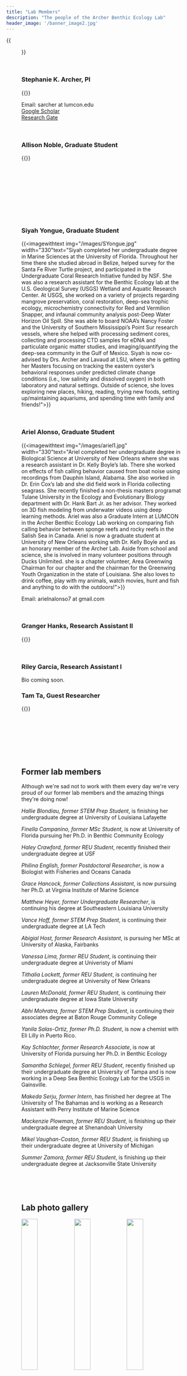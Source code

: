 ```yaml
---
title: "Lab Members"
description: "The people of the Archer Benthic Ecology Lab"
header_image: '/banner_image2.jpg'
---
```


{{<figure src="/images/2024labgroup.PNG" width="1000" align="float: center">}}

<br>

### **Stephanie K. Archer, PI**     

{{<imagewithtext img="/images/IMG_0103.jpg" width="330" text="Dr. Archer completed her Ph.D. at North Carolina State University where she worked in the Layman Lab studying how sponges alter community composition and ecosystem function in tropical and subtropical nearshore marine ecosystems. She then moved on to work for Fisheries and Oceans Canada in multiple capacities. There she studied species interactions and ecosystem function of Glass Sponge Reefs and worked to develop efficient monitoring methods grounded in a strong understanding of the behavior and ecology of keystone species. She is now an Assistant Professor at LUMCON where she heads a lab focused on coastal Louisiana and Gulf of Mexico sponges, oyster reefs, and other biogenic habitats. Outside of work she has a healthy obsession with University of Georgia football (go Dawgs!), loves to cook and read, and enjoys gardening, wood working, kayaking, and generally being outside.">}}

Email: sarcher at lumcon.edu  
[Google Scholar](https://scholar.google.com/citations?user=pSv8vDwAAAAJ&hl=en "Google Scholar")  
[Research Gate](https://www.researchgate.net/profile/Stephanie_Archer3 "Research Gate")  

<br>

### **Allison Noble, Graduate Student**  
{{<imagewithtextright img="/images/allison_oysters.png" width="330" text="Bio coming soon">}}  

<br>
<br>
<br>
<br>
<br>
<br>
<br>
<br>

### **Siyah Yongue, Graduate Student**  
{{<imagewithtext img="/images/SYongue.jpg" width="330"text="Siyah completed her undergraduate degree in Marine Sciences at the University of Florida. Throughout her time there she studied abroad in Belize, helped survey for the Santa Fe River Turtle project, and participated in the Undergraduate Coral Research Initiative funded by NSF. She was also a research assistant for the Benthic Ecology lab at the U.S. Geological Survey (USGS) Wetland and Aquatic Research Center. At USGS, she worked on a variety of projects regarding mangrove preservation, coral restoration, deep-sea trophic ecology, microchemistry connectivity for Red and Vermilion Snapper, and infaunal community analysis post-Deep Water Horizon Oil Spill. She was able to board NOAA’s Nancy Foster and the University of Southern Mississippi’s Point Sur research vessels, where she helped with processing sediment cores, collecting and processing CTD samples for eDNA and particulate organic matter studies, and imaging/quantifying the deep-sea community in the Gulf of Mexico. Siyah is now co-advised by Drs. Archer and Lavaud at LSU, where she is getting her Masters focusing on tracking the eastern oyster’s behavioral responses under predicted climate change conditions (i.e., low salinity and dissolved oxygen) in both laboratory and natural settings. Outside of science, she loves exploring new places, hiking, reading, trying new foods, setting up/maintaining aquariums, and spending time with family and friends!">}}  

<br> 

### **Ariel Alonso, Graduate Student**  

{{<imagewithtext img="/images/ariel1.jpg" width="330"text="Ariel completed her undergraduate degree in Biological Science at University of New Orleans where she was a research assistant in Dr. Kelly Boyle’s lab. There she worked on effects of fish calling behavior caused from boat noise using recordings from Dauphin Island, Alabama. She also worked in Dr. Erin Cox’s lab and she did field work in Florida collecting seagrass. She recently finished a non-thesis masters programat Tulane University in the Ecology and Evolutionary Biology department with Dr. Hank Bart Jr. as her advisor. They worked on 3D fish modeling from underwater videos using deep learning methods. Ariel was also a Graduate Intern at LUMCON in the Archer Benthic Ecology Lab working on comparing fish calling behavior between sponge reefs and rocky reefs in the Salish Sea in Canada. Ariel is now a graduate student at University of New Orleans working with Dr. Kelly Boyle and as an honorary member of the Archer Lab. Aside from school and science, she is involved in many volunteer positions through Ducks Unlimited. she is a chapter volunteer, Area Greenwing Chairman for our chapter and the chairman for the Greenwing Youth Organization in the state of Louisiana. She also loves to drink coffee, play with my animals, watch movies, hunt and fish and anything to do with the outdoors!">}} 

Email: arielnalonso7 at gmail.com 
 
<br>

### **Granger Hanks, Research Assistant II**  
{{<imagewithtextright img="/images/Grangerbio.jpg" width="330" text="Granger received his B.S. degree in biology in 2019 from Nicholl’s State University where he began research on deep-sea wood-fall communities as Dr. Craig McClain’s research technician. After working in the McClain lab for a year post graduation, he enrolled at the University of Louisiana at Lafayette (ULL) as a master’s student advised by Dr. McClain. His master’s research focused on experimentally disentangling the drivers of the species-area relationship in ephemeral habitat island communities to aid in the advancement of species-area research applications to conservation efforts. While at ULL, he contributed to studies on wood, sponge, and alligator food falls as well as biodiversity assessments of the Deep-Water Horizon wreck site. Currently, he helps to monitor oyster reef biodiversity and health in Louisiana’s coastal waters as a research assistant in the Archer Benthic Ecology Lab using both bioacoustics and more traditional sampling techniques. Outside of work Granger enjoys making custom jewelry and spending time outdoors.">}}

<br>

### **Riley Garcia, Research Assistant I**  

Bio coming soon.  

### **Tam Ta, Guest Researcher**  

{{<imagewithtextright img="/images/PXL_20210815_180937220_2.jpg" width="330" text="Tam is currently an undergrad at the University of Washington majoring in Environmental Science and Medical Laboratory Science. She started at LUMCON as an REU Intern where she examined fish calling behaviors in glass sponge reef ecosystems. Going forward, she will be working on a passive acoustic research project looking at fish calling behaviors and biodiversity in glass sponge reefs. Tam is also worked as a Student Assistant in the Quantitative Conservation Lab at the University of Washington. She is currently working through data entry and camera trap processing for seabird monitoring in the Channel Islands National Park. When she is not working, you can find her hiking, embroidering, and drinking bubble tea.">}}

<br>
<br>
<br>
<br>
<br>
<br>


## Former lab members
Although we're sad not to work with them every day we're very proud of our former lab members and the amazing things they're doing now!

*Hallie Blondiau, former STEM Prep Student*, is finishing her undergraduate degree at University of Louisiana Lafayette

*Finella Campanino, former MSc Student*, is now at University of Florida pursuing her Ph.D. in Benthic Community Ecology

*Haley Crawford, former REU Student*, recently finished their undergraduate degree at USF

*Philina English, former Postdoctoral Researcher*, is now a Biologist with Fisheries and Oceans Canada  

*Grace Hancock, former Collections Assistant*, is now pursuing her Ph.D. at Virginia Institute of Marine Science  

*Matthew Heyer, former Undergraduate Researcher*, is continuing his degree at Southeastern Louisiana University

*Vance Hoff, former STEM Prep Student*, is continuing their undergraduate degree at LA Tech

*Abigial Host, former Research Assistant*, is pursuing her MSc at University of Alaska, Fairbanks

*Vanessa Lima, former REU Student*, is continuing their undergraduate degree at Univeristy of Miami  

*Tithalia Lockett, former REU Student*, is continuing her undergraduate degree at University of New Orleans

*Lauren McDonald, former REU Student*, is continuing their  undergraduate degree at Iowa State University  

*Abhi Mohratra, former STEM Prep Student*, is continuing their associates degree at Baton Rouge Community College

*Yanila Salas-Ortiz, former Ph.D. Student*, is now a chemist with Eli Lilly in Puerto Rico.

*Kay Schlachter, former Research Associate*, is now at University of Florida pursuing her Ph.D. in Benthic Ecology  

*Samantha Schlegel, former REU Student*, recently finished up their undergraduate degree at University of Tampa and is now working in a Deep Sea Benthic Ecology Lab for the USGS in Gainsville. 

*Makeda Serju, former Intern*, has finished her degree at The University of The Bahamas and is working as a Research Assistant with Perry Institute of Marine Science

*Mackenzie Plowman, former REU Student*, is finishing up their undergraduate degree at Shenandoah University

*Mikel Vaughan-Coston, former REU Student*, is finishing up their undergraduate degree at University of Michigan

*Summer Zamora, former REU Student*, is finishing up their undergraduate degree at Jacksonville State University  


<br>
<br>
<br>

## Lab photo gallery
<p float="left">
  <img src="/images/grangerscar.png" width="32%" />
  <img src="/images/people_banner.jpg" width="32%" /> 
  <img src="/images/kaygrangermud.png" width="32%" />
</p>
<p float="left">
  <img src="/images/kaygrangergrandisle.png" width="32%" />
  <img src="/images/kaystephfield.png" width="32%" /> 
  <img src="/images/crabtree.png" width="32%" />
</p>
<p float="left">
  <img src="/images/kay_dule.png" width="32%" />
  <img src="/images/fia_celebrate.png" width="32%" /> 
  <img src="/images/phoebe_sample.png" width="32%" />
</p>
<p float="left">
  <img src="/images/sam_present.png" width="32%" />
  <img src="/images/mikel_present.png" width="32%" /> 
  <img src="/images/mac_present.png" width="32%" />
</p>
<p float="left">
  <img src="/images/sampling_MH.jpg" width="32%" />
  <img src="/images/IMG_9267.jpg" width="32%" /> 
  <img src="/images/camp_abaco_1.jpg" width="32%" />
</p>
<p float="left">
  <img src="/images/steph_makeda.jpg" width="49%" />
  <img src="/images/Steph_finella.JPG" width="49%" /> 
</p>
<p float="left">
  <img src="/images/spongeworkshop.png" width="32%" />
  <img src="/images/makeda_yanilla.JPG" width="32%" /> 
  <img src="/images/b_IMG_3137.jpg" width="32%" />
</p>
<p float="left">
  <img src="/images/steph_makeda_2.jpg" width="33%" />
  <img src="/images/erin_makeda_abigail.jpg" width="65%" /> 
</p>
<p float="left">
  <img src="/images/AbbyHaleyTank.jpg" width="32%" />
  <img src="/images/fia_jill_lab.jpg" width="32%" /> 
  <img src="/images/YanilaField.jpg" width="32%" />
</p>
<p float="left">
  <img src="/images/ryannstjoe.jpg" width="32%" />
  <img src="/images/StephSnorkel.jpg" width="32%" /> 
  <img src="/images/summer22group2.HEIC" width="32%" />
</p>
